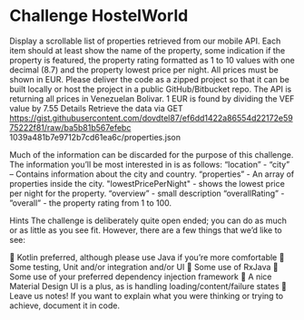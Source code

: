 # Challenge HostelWorld

Display a scrollable list of properties retrieved from our mobile API. Each item should at least show the
name of the property, some indication if the property is featured, the property rating formatted as 1 to 10
values with one decimal (8.7) and the property lowest price per night. All prices must be shown in EUR.
Please deliver the code as a zipped project so that it can be built locally or host the project in a public
GitHub/Bitbucket repo.
The API is returning all prices in Venezuelan Bolivar. 1 EUR is found by dividing the VEF value by 7.55
Details
Retrieve the data via GET
https://gist.githubusercontent.com/dovdtel87/ef6dd1422a86554d22172e5975222f81/raw/ba5b81b567efebc
1039a481b7e9712b7cd61ea6c/properties.json

Much of the information can be discarded for the purpose of this challenge. The information you’ll be most
interested in is as follows:
“location” - “city” – Contains information about the city and country.
“properties” - An array of properties inside the city.
"lowestPricePerNight" - shows the lowest price per night for the property.
“overview” - small description
“overallRating” - ”overall” - the property rating from 1 to 100.

Hints
The challenge is deliberately quite open ended; you can do as much or as little as you see fit. However,
there are a few things that we’d like to see:

 Kotlin preferred, although please use Java if you’re more comfortable
 Some testing, Unit and/or integration and/or UI
 Some use of RxJava
 Some use of your preferred dependency injection framework
 A nice Material Design UI is a plus, as is handling loading/content/failure states
 Leave us notes! If you want to explain what you were thinking or trying to achieve, document it in
code.